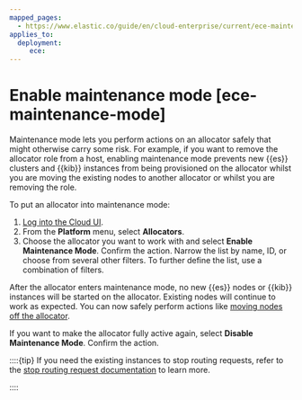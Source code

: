 ```yaml
---
mapped_pages:
  - https://www.elastic.co/guide/en/cloud-enterprise/current/ece-maintenance-mode.html
applies_to:
  deployment:
     ece:
---
```


# Enable maintenance mode [ece-maintenance-mode]

Maintenance mode lets you perform actions on an allocator safely that might otherwise carry some risk. For example, if you want to remove the allocator role from a host, enabling maintenance mode prevents new {{es}} clusters and {{kib}} instances from being provisioned on the allocator whilst you are moving the existing nodes to another allocator or whilst you are removing the role.

To put an allocator into maintenance mode:

1. [Log into the Cloud UI](../../deploy/cloud-enterprise/log-into-cloud-ui.md).
2. From the **Platform** menu, select **Allocators**.
3. Choose the allocator you want to work with and select **Enable Maintenance Mode**. Confirm the action.
   Narrow the list by name, ID, or choose from several other filters. To further define the list, use a combination of filters.

After the allocator enters maintenance mode, no new {{es}} nodes or {{kib}} instances will be started on the allocator. Existing nodes will continue to work as expected. You can now safely perform actions like [moving nodes off the allocator](move-nodes-instances-from-allocators.md).

If you want to make the allocator fully active again, select **Disable Maintenance Mode**. Confirm the action.

::::{tip}
If you need the existing instances to stop routing requests, refer to the [stop routing request documentation](../start-stop-routing-requests.md) to learn more.

::::
